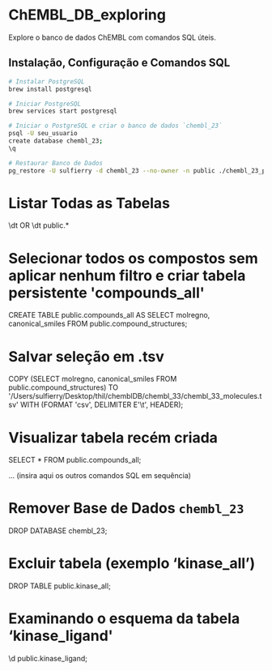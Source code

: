 # ChEMBL_DB_exploring

Explore o banco de dados ChEMBL com comandos SQL úteis.

## Instalação, Configuração e Comandos SQL

```bash
# Instalar PostgreSQL
brew install postgresql

# Iniciar PostgreSQL
brew services start postgresql

# Iniciar o PostgreSQL e criar o banco de dados `chembl_23`
psql -U seu_usuario
create database chembl_23;
\q

# Restaurar Banco de Dados
pg_restore -U sulfierry -d chembl_23 --no-owner -n public ./chembl_23_postgresql.dmp
```
# Listar Todas as Tabelas
\dt OR \dt public.*

# Selecionar todos os compostos sem aplicar nenhum filtro e criar tabela persistente 'compounds_all'
CREATE TABLE public.compounds_all AS
SELECT molregno, canonical_smiles
FROM public.compound_structures;

# Salvar seleção em .tsv
COPY (SELECT molregno, canonical_smiles FROM public.compound_structures) TO '/Users/sulfierry/Desktop/thil/chemblDB/chembl_33/chembl_33_molecules.tsv' WITH (FORMAT 'csv', DELIMITER E'\t', HEADER);

# Visualizar tabela recém criada
SELECT * FROM public.compounds_all;

... (insira aqui os outros comandos SQL em sequência)

# Remover Base de Dados `chembl_23`
DROP DATABASE chembl_23;

# Excluir tabela (exemplo ‘kinase_all’)
DROP TABLE public.kinase_all;

# Examinando o esquema da tabela ‘kinase_ligand'
\d public.kinase_ligand;
